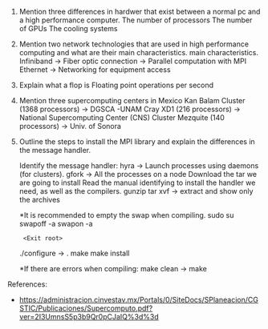 1. Mention three differences in hardwer that exist between a normal pc and a high performance computer. 
	The number of processors
	The number of GPUs
	The cooling systems

2. Mention two network technologies that are used in high performance computing and what are their main characteristics. main characteristics.
	Infiniband -> Fiber optic connection -> Parallel computation with MPI
	Ethernet -> Networking for equipment access

3. Explain what a flop is
	Floating point operations per second	

4. Mention three supercomputing centers in Mexico
	Kan Balam Cluster (1368 processors) -> DGSCA -UNAM
	Cray XD1 (216 processors) -> National Supercomputing Center (CNS)
	Cluster Mezquite (140 processors) -> Univ. of Sonora
	
5. Outline the steps to install the MPI library and explain the differences in the message handler. 

	Identify the message handler:
		hyra -> Launch processes using daemons (for clusters).
		gfork -> All the processes on a node
	Download the tar we are going to install
	Read the manual identifying to install the handler we need, as well as the compilers. 
	gunzip
	tar xvf -> extract and show only the archives
	
	
	*It is recommended to empty the swap when compiling.
		sudo su
		swapoff -a
		swapon -a

		<Exit root>
	./configure -> <Check the documentation to set the flags you need>.
	make
	make install

	*If there are errors when compiling:
		make clean
		<compile again> -> make	


References:
- https://administracion.cinvestav.mx/Portals/0/SiteDocs/SPlaneacion/CGSTIC/Publicaciones/Supercomputo.pdf?ver=2I3UmnsS5p3b9Qr0pCJaIQ%3d%3d
